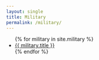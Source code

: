 ```yaml
---
layout: single
title: Military
permalink: /military/
---
```


<ul>
  {% for military in site.military %}
    <li>
      <a href="{{ military.url }}">{{ military.title }}</a>
    </li>
  {% endfor %}
</ul>
